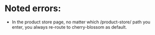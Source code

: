 # Noted errors:

- In the product store page, no matter which /product-store/ path you enter, you always re-route to cherry-blossom as default.
